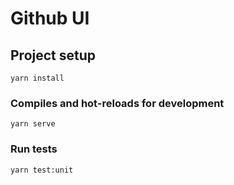# Github UI

## Project setup
```
yarn install
```

### Compiles and hot-reloads for development
```
yarn serve
```

### Run tests
```
yarn test:unit
```
